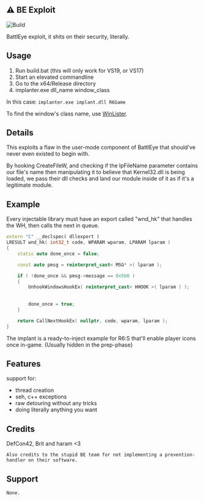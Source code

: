 ## ⚠️ BE Exploit
![Build](https://img.shields.io/badge/Build-Passing!-green)

BattlEye exploit, it shits on their security, literally.

## Usage

1. Run build.bat (this will only work for VS19, or VS17)
2. Start an elevated commandline
3. Go to the x64/Release directory
4. implanter.exe dll_name window_class

In this case: `implanter.exe implant.dll R6Game`

To find the window's class name, use [WinLister](https://www.nirsoft.net/utils/winlister.html).

## Details

This exploits a flaw in the user-mode component of BattlEye that should've never even existed to begin with.

By hooking CreateFileW, and checking if the lpFileName parameter contains our file's name then manipulating it to believe that Kernel32.dll is being loaded, we pass their dll checks and land our module inside of it as if it's a legitimate module.


## Example

Every injectable library must have an export called "wnd_hk" that handles the WH, then calls the next in queue.

```cpp
extern "C" __declspec( dllexport )
LRESULT wnd_hk( int32_t code, WPARAM wparam, LPARAM lparam )
{
	static auto done_once = false;

	const auto pmsg = reinterpret_cast< MSG* >( lparam );

	if ( !done_once && pmsg->message == 0x5b0 )
	{
		UnhookWindowsHookEx( reinterpret_cast< HHOOK >( lparam ) );
		
		
		done_once = true;
	}

	return CallNextHookEx( nullptr, code, wparam, lparam );
}
```

The implant is a ready-to-inject example for R6:S that'll enable player icons once in-game. {Usually hidden in the prep-phase}

## Features

support for:

- thread creation
- seh, c++ exceptions
- raw detouring without any tricks
- doing literally anything you want

## Credits

DefCon42, Brit and haram <3
	
    Also credits to the stupid BE team for not implementing a prevention-handler on their software.

## Support

	None.
